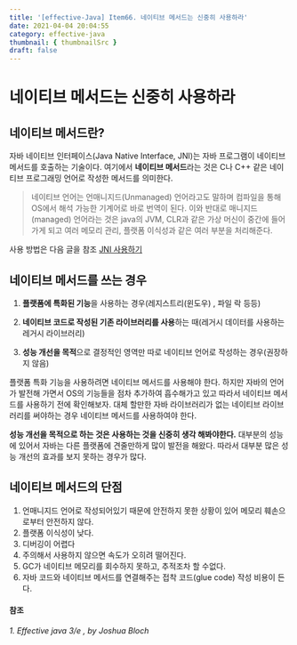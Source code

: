 ```yaml
---
title: '[effective-Java] Item66. 네이티브 메서드는 신중히 사용하라'
date: 2021-04-04 20:04:55
category: effective-java
thumbnail: { thumbnailSrc }
draft: false
---
```


# 네이티브 메서드는 신중히 사용하라

## 네이티브 메서드란?

자바 네이티브 인터페이스(Java Native Interface, JNI)는 자바 프로그램이 네이티브 메서드를 호출하는 기술이다. 여기에서 **네이티브 메서드**라는 것은 C나 C++ 같은 네이티브 프로그래밍 언어로 작성한 메서드를 의미한다.

> 네이티브 언어는 언매니지드(Unmanaged) 언어라고도 말하며 컴파일을 통해 OS에서 해석 가능한 기계어로 바로 번역이 된다. 이와 반대로 매니지드(managed) 언어라는 것은 java의 JVM, CLR과 같은 가상 머신이 중간에 들어가게 되고 여러 메모리 관리, 플랫폼 이식성과 같은 여러 부분을 처리해준다.

사용 방법은 다음 글을 참조 [JNI 사용하기](https://gogojun.com/jni/2021-04-04-[jni]-jni-tutorial)


## 네이티브 메서드를 쓰는 경우

1. **플랫폼에 특화된 기능**을 사용하는 경우(레지스트리(윈도우) , 파일 락 등등)

2. **네이티브 코드로 작성된 기존 라이브러리를 사용**하는 때(레거시 데이터를 사용하는  레거시 라이브러리)

3. **성능 개선을 목적**으로 결정적인 영역만 따로 네이티브 언어로 작성하는 경우(권장하지 않음)

   

플랫폼 특화 기능을 사용하려면 네이티브 메서드를 사용해야 한다. 하지만 자바의 언어가 발전해 가면서 OS의 기능들을 점차 추가하여 흡수해가고 있고 따라서 네이티브 메서드를 사용하기 전에 확인해보자. 대체 할만한 자바 라이브러리가 없는 네이티브 라이브러리를 써야하는 경우 네이티브 메서드를 사용하여야 한다. 

**성능 개선을 목적으로 하는 것은 사용하는 것을 신중히 생각 해봐야한다.** 대부분의 성능에 있어서 자바는 다른 플랫폼에 견줄만하게 많이 발전을 해왔다. 따라서 대부분 많은 성능 개선의 효과를 보지 못하는 경우가 많다.

## 네이티브 메서드의 단점

1. 언매니지드 언어로 작성되어있기 때문에 안전하지 못한 상황이 있어 메모리 훼손으로부터 안전하지 않다.
2. 플랫폼 이식성이 낮다.
3. 디버깅이 어렵다
4. 주의해서 사용하지 않으면 속도가 오히려 떨어진다.
5. GC가 네이티브 메모리를 회수하지 못하고, 추적조차 할 수없다.
6. 자바 코드와 네이티브 메서드를 연결해주는 접착 코드(glue code) 작성 비용이 든다.


#### 참조
*1. Effective java 3/e , by Joshua Bloch*